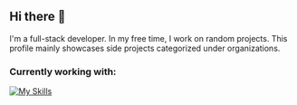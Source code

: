 ## Hi there 👋

I'm a full-stack developer. In my free time, I work on random projects. This profile mainly showcases side projects categorized under organizations.

### Currently working with:

[![My Skills](https://skillicons.dev/icons?i=html,css,js,ts,angular,svelte,solidjs,astro,htmx,tailwind,php,go,rust,java,nodejs,bun,nestjs,laravel,tauri,vite,gradle,nginx,docker,linux,mysql,sqlite,mongodb,redis,idea,vscode)](https://skillicons.dev)

<!--
**holmityd/holmityd** is a ✨ _special_ ✨ repository because its `README.md` (this file) appears on your GitHub profile.

Here are some ideas to get you started:

- 🔭 I’m currently working on ...
- 🌱 I’m currently learning ...
- 👯 I’m looking to collaborate on ...
- 🤔 I’m looking for help with ...
- 💬 Ask me about ...
- 📫 How to reach me: ...
- 😄 Pronouns: ...
- ⚡ Fun fact: ...
-->
